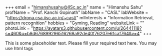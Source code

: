 +++
email = "himanshusahu@IISc.ac.in"
name = "Himanshu Sahu"
profName = "Prof. Kanchi Gopinath"
labName = "CASL"
labWebsite = "https://drona.csa.iisc.ac.in/~casl/"
mlInterests = "Information Retrieval, pattern recognition"
hobbies = "Gyming, Reading"
websiteLink = ""
photoLink = "https://avatars3.githubusercontent.com/u/26441118?s=460&u=b8d676899296516268a92de40f76207e61caf764&v=4"
+++

This is some placeholder text. Please fill your required text here. You may use html tags